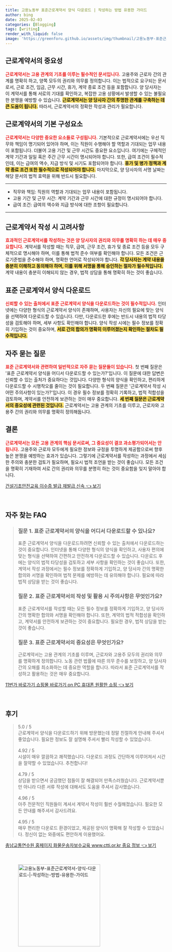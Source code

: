 ```yaml
---
title: 고용노동부 표준근로계약서 양식 다운로드 | 작성하는 방법 유용한 가이드
author: bing
date: 2025-02-03
categories: [Blogging]
tags: [writing]
render_with_liquid: false
image: 'https://greenforu.github.io/assets/img/thumbnail/고용노동부-표준근로계약서-양식-다운로드-|-작성하는-방법-유용한-가이드.webp'
---
```



<h2 id='근로계약서_중요성'>근로계약서의 중요성</h2>

<p><b><span style="color: #ee2323;">근로계약서는 고용 관계의 기초를 이루는 필수적인 문서입니다.</span></b> 고용주와 근로자 간의 관계를 명확히 하고, 양쪽 모두의 권리와 의무를 정의합니다. 이는 법적으로 요구되는 문서로서, 근로 조건, 임금, 근무 시간, 휴가, 계약 종료 조건 등을 포함합니다. 양 당사자는 이 계약서를 통해 서로의 기대를 확인하고, 복잡한 고용 상황에서 발생할 수 있는 불필요한 분쟁을 예방할 수 있습니다. <b><span style="background-color: #ffe066;">근로계약서는 양 당사자 간의 투명한 관계를 구축하는 데 큰 도움이 됩니다.</span></b> 따라서, 근로계약서의 정확한 작성과 관리가 필요합니다.</p>

<h2 id='근로계약서_구성요소'>근로계약서의 기본 구성요소</h2>

<p><b><span style="color: #ee2323;">근로계약서는 다양한 중요한 요소들로 구성됩니다.</span></b> 기본적으로 근로계약서에는 우선 직무와 책임이 명기되어 있어야 하며, 이는 직원이 수행해야 할 역할과 기대되는 업무 내용이 포함됩니다. 더불어 고용 기간 및 근무 시간도 중요한 요소입니다. 여기에는 구체적인 계약 기간과 일일 혹은 주간 근무 시간이 명시되어야 합니다. 또한, 급여 조건이 필수적인데, 이는 급여의 액수, 지급 방식 및 시기도 포함되어야 합니다. <b><span style="background-color: #ffe066;">휴가 및 병가 정책과 계약 종료 조건 또한 필수적으로 작성되어야 합니다.</span></b> 마지막으로, 양 당사자의 서명 날짜는 해당 문서의 법적 효력을 위해 반드시 필요합니다.</p>

<hr />

<ul>
    <li>직무와 책임: 직원의 역할과 기대되는 업무 내용이 포함됩니다.</li>
    <li>고용 기간 및 근무 시간: 계약 기간과 근무 시간에 대한 규정이 명시되어야 합니다.</li>
    <li>급여 조건: 급여의 액수와 지급 방식에 대한 조항이 필요합니다.</li>
</ul>

<hr />

<h2 id='근로계약서_작성_시_고려사항'>근로계약서 작성 시 고려사항</h2>

<p><b><span style="color: #ee2323;">효과적인 근로계약서를 작성하는 것은 양 당사자의 권리와 의무를 명확히 하는 데 매우 중요합니다.</span></b> 계약서를 작성할 때는 직무, 급여, 근무 조건, 휴가 및 종료 조건 등을 모두 구체적으로 명시해야 하며, 이를 통해 법적 준수 여부를 확인해야 합니다. 모든 조건은 근로기준법을 준수해야 하며, 명확한 언어로 작성되어야 합니다. <b><span style="background-color: #ffe066;">각 당사자는 계약 내용을 충분히 이해하고 동의해야 하며, 이를 위해 서명을 통해 승인하는 절차가 필수적입니다.</span></b> 계약 내용이 충분히 이해되지 않는 경우, 법적 상담을 통해 명확히 하는 것이 좋습니다.</p>

<h2 id='표준근로계약서_다운로드'>표준 근로계약서 양식 다운로드</h2>

<p><b><span style="color: #ee2323;">신뢰할 수 있는 출처에서 표준 근로계약서 양식을 다운로드하는 것이 필수적입니다.</span></b> 인터넷에는 다양한 형식의 근로계약서 양식이 존재하며, 사용자는 자신의 필요에 맞는 양식을 선택하여 다운로드할 수 있습니다. 다만, 다운로드한 후에는 반드시 내용의 법적 타당성을 검토해야 하며, 세부 사항도 확인해야 합니다. 양식 작성 시에는 필수 정보를 정확히 기입하는 것이 중요하며, <b><span style="background-color: #ffe066;">서로 간의 합의가 명확히 이루어졌는지 확인하는 절차도 필수적입니다.</span></b></p>

<h2 id='자주묻는질문'>자주 묻는 질문</h2>

<p><b><span style="color: #ee2323;">표준 근로계약서와 관련하여 일반적으로 자주 묻는 질문들이 있습니다.</span></b> 첫 번째 질문은 '표준 근로계약서 양식을 어디서 다운로드할 수 있는가?'입니다. 이 질문에 대한 답변은 신뢰할 수 있는 출처가 중요하다는 것입니다. 다양한 형식의 양식을 확인하고, 편리하게 다운로드할 수 시행착오를 줄이는 것이 필요합니다. 두 번째 질문은 '근로계약서 작성 시 어떤 주의사항이 있는가?'입니다. 이 경우 필수 정보를 정확히 기록하고, 법적 적합성을 검토하며, 계약서를 안전하게 보관하는 것이 매우 중요합니다. <b><span style="background-color: #ffe066;">세 번째 질문은 근로계약서의 중요성에 관련된 것입니다.</span></b> 근로계약서는 고용 관계의 기초를 이루고, 근로자와 고용주 간의 권리와 의무를 명확히 정의해둡니다.</p>

<h2 id='결론'>결론</h2>

<p><b><span style="color: #ee2323;">근로계약서는 모든 고용 관계의 핵심 문서로써, 그 중요성이 결코 과소평가되어서는 안 됩니다.</span></b> 고용주와 근로자 모두에게 필요한 정보와 규정을 투명하게 제공함으로써 향후 높은 분쟁을 예방하는 효과가 있습니다. 그렇기에 근로계약서를 작성하는 과정에서 세심한 주의와 충분한 검토가 필요하며, 필요시 법적 조언을 받는 것이 좋습니다. 모든 조건을 명확히 기재하여 서로 간의 권리와 의무를 분명히 하는 것이 중요함을 잊지 말아야 합니다.</p>


<p><a class="click-button" title="건설기초안전교육 이수증 발급 재발급 신속" href="https://greenforu.github.io/posts/%EA%B1%B4%EC%84%A4%EA%B8%B0%EC%B4%88%EC%95%88%EC%A0%84%EA%B5%90%EC%9C%A1-%EC%9D%B4%EC%88%98%EC%A6%9D-%EB%B0%9C%EA%B8%89-%EC%9E%AC%EB%B0%9C%EA%B8%89-%EC%8B%A0%EC%86%8D/" rel="dofollow">건설기초안전교육 이수증 발급 재발급 신속 👈 보기</a></p><br>
<h2 id='자주_찾는_FAQ'>자주 찾는 FAQ</h2>
<div itemscope="" itemtype="https://schema.org/FAQPage">
<blockquote>
<div itemscope="" itemprop="mainEntity" itemtype="https://schema.org/Question">
<h3 itemprop="name">질문 1. 표준 근로계약서의 양식을 어디서 다운로드할 수 있나요?</h3>
<div itemscope="" itemprop="acceptedAnswer" itemtype="https://schema.org/Answer">
<span itemprop="text">
<p>표준 근로계약서 양식을 다운로드하려면 신뢰할 수 있는 출처에서 다운로드하는 것이 중요합니다. 인터넷을 통해 다양한 형식의 양식을 확인하고, 사용자 편의에 맞는 형식을 선택하여 간편하고 안전하게 다운로드할 수 있습니다. 다운로드 후에는 양식의 법적 타당성을 검토하고 세부 사항을 확인하는 것이 좋습니다. 또한, 계약서 작성 과정에서는 필수 정보를 정확하게 기입하고, 양 당사자 간의 명확한 합의와 서명을 확인하여 법적 문제를 예방하는 데 유의해야 합니다. 필요에 따라 법적 상담을 받는 것이 좋습니다.</p>
</span>
</div>
</div>
<div itemscope="" itemprop="mainEntity" itemtype="https://schema.org/Question">
<h3 itemprop="name">질문 2. 표준 근로계약서의 작성 및 활용 시 주의사항은 무엇인가요?</h3>
<div itemscope="" itemprop="acceptedAnswer" itemtype="https://schema.org/Answer">
<span itemprop="text">
<p>표준 근로계약서를 작성할 때는 모든 필수 정보를 정확하게 기입하고, 양 당사자 간의 명확한 합의와 서명을 확인해야 합니다. 또한, 계약의 법적 적합성을 확인하고, 계약서를 안전하게 보관하는 것이 중요합니다. 필요한 경우, 법적 상담을 받는 것이 좋습니다.</p>
</span>
</div>
</div>
<div itemscope="" itemprop="mainEntity" itemtype="https://schema.org/Question">
<h3 itemprop="name">질문 3. 표준 근로계약서의 중요성은 무엇인가요?</h3>
<div itemscope="" itemprop="acceptedAnswer" itemtype="https://schema.org/Answer">
<span itemprop="text">
<p>근로계약서는 고용 관계의 기초를 이루며, 근로자와 고용주 모두의 권리와 의무를 명확하게 정의합니다. 노동 관련 법률에 따른 의무 준수를 보장하고, 양 당사자 간의 오해를 최소화하는 데 중요한 역할을 합니다. 따라서 표준 근로계약서를 작성하고 활용하는 것은 매우 중요합니다.</p>
</span>
</div>
</div>
</blockquote>
</div>
<p><a class="click-button" title="11번가 바로가기 쇼핑몰 바로가기 on PC 휴대폰 원활한 쇼핑" href="https://greenforu.github.io/posts/11%EB%B2%88%EA%B0%80-%EB%B0%94%EB%A1%9C%EA%B0%80%EA%B8%B0-%EC%87%BC%ED%95%91%EB%AA%B0-%EB%B0%94%EB%A1%9C%EA%B0%80%EA%B8%B0-on-PC-%ED%9C%B4%EB%8C%80%ED%8F%B0-%EC%9B%90%ED%99%9C%ED%95%9C-%EC%87%BC%ED%95%91/" rel="dofollow">11번가 바로가기 쇼핑몰 바로가기 on PC 휴대폰 원활한 쇼핑 👈 보기</a></p><br>
<h2 id='후기'>후기</h2>
<div itemscope itemtype="https://schema.org/Product">
  <blockquote>
  <div itemprop="review" itemscope itemtype="https://schema.org/Review">
      <div itemprop="reviewRating" itemscope itemtype="https://schema.org/Rating"> <span itemprop="ratingValue">5.0</span> / <span itemprop="bestRating">5</span> </div>
      <span itemprop="reviewBody">근로계약서 양식을 다운로드하기 위해 방문했는데 정말 친절하게 안내해 주셔서 좋았습니다. 필요한 정보도 잘 설명해 주셔서 빨리 작성할 수 있었습니다.</span>
  </div>
  <br>
  <div itemprop="review" itemscope itemtype="https://schema.org/Review">
      <div itemprop="reviewRating" itemscope itemtype="https://schema.org/Rating"> <span itemprop="ratingValue">4.92</span> / <span itemprop="bestRating">5</span> </div>
      <span itemprop="reviewBody">시설이 매우 깔끔하고 쾌적했습니다. 다운로드 과정도 간단하게 이루어져서 시간을 절약할 수 있었습니다. 추천합니다!</span>
  </div>
  <br>
  <div itemprop="review" itemscope itemtype="https://schema.org/Review">
      <div itemprop="reviewRating" itemscope itemtype="https://schema.org/Rating"> <span itemprop="ratingValue">4.79</span> / <span itemprop="bestRating">5</span> </div>
      <span itemprop="reviewBody">상담을 받으면서 궁금했던 점들이 잘 해결되어 만족스러웠습니다. 근로계약서뿐만 아니라 다른 서류 작성에 대해서도 도움을 주셔서 감사했습니다.</span>
  </div>
  <br>
  <div itemprop="review" itemscope itemtype="https://schema.org/Review">
      <div itemprop="reviewRating" itemscope itemtype="https://schema.org/Rating"> <span itemprop="ratingValue">4.96</span> / <span itemprop="bestRating">5</span> </div>
      <span itemprop="reviewBody">아주 전문적인 직원들이 계셔서 계약서 작성이 훨씬 수월해졌습니다. 필요한 모든 안내를 해주셔서 감사드려요.</span>
  </div>
  <br>
  <div itemprop="review" itemscope itemtype="https://schema.org/Review">
      <div itemprop="reviewRating" itemscope itemtype="https://schema.org/Rating"> <span itemprop="ratingValue">4.95</span> / <span itemprop="bestRating">5</span> </div>
      <span itemprop="reviewBody">매우 편리한 다운로드 환경이었고, 제공된 양식이 명확해 잘 작성할 수 있었습니다. 정신이 없는 와중에도 편안하게 이용했어요.</span>
  </div>
  </blockquote>
</div>
<p><a class="click-button" title="충남교통연수원 홈페이지 화물운송자보수교육 www.ctti.or.kr 중요 정보" href="https://greenforu.github.io/posts/%EC%B6%A9%EB%82%A8%EA%B5%90%ED%86%B5%EC%97%B0%EC%88%98%EC%9B%90-%ED%99%88%ED%8E%98%EC%9D%B4%EC%A7%80-%ED%99%94%EB%AC%BC%EC%9A%B4%EC%86%A1%EC%9E%90%EB%B3%B4%EC%88%98%EA%B5%90%EC%9C%A1-www.ctti.or.kr-%EC%A4%91%EC%9A%94-%EC%A0%95%EB%B3%B4/" rel="dofollow">충남교통연수원 홈페이지 화물운송자보수교육 www.ctti.or.kr 중요 정보 👈 보기</a></p><br>
<figure class="image"><img src="https://greenforu.github.io/assets/img/thumbnail/고용노동부-표준근로계약서-양식-다운로드-|-작성하는-방법-유용한-가이드.webp" alt="고용노동부-표준근로계약서-양식-다운로드-|-작성하는-방법-유용한-가이드" width="256" height="256"></figure>